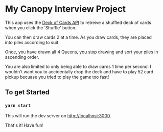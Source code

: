 # My Canopy Interview Project

This app uses the [Deck of Cards API](http://deckofcardsapi.com/) to retreive a shuffled deck of cards when you click the 'Shuffle' button.

You can then draw cards 2 at a time. As you draw cards, they are placed into piles according to suit.

Once, you have drawn all 4 Queens, you stop drawing and sort your piles in ascending order.

You are also limited to only being able to draw cards 1 time per second. I wouldn't want you to accidentally drop the deck and have to play 52 card pickup becuase you tried to play the game too fast!

## To get Started 

### `yarn start`

This will run the dev server on [http://localhost:3000](http://localhost:3000).

That's it! Have fun!
